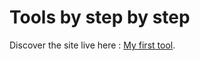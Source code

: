 # Tools by step by step

Discover the site live here :  [My first tool](https://laurent-stp95.github.io/react-deploy/).

